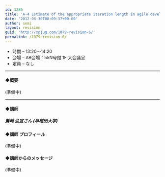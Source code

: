```yaml
---
id: 1286
title: 'A-4 Estimate of the appropriate iteration length in agile development by conducting simulation【講演】'
date: '2012-08-30T08:09:37+00:00'
author: semi
layout: revision
guid: 'http://xpjug.com/1079-revision-6/'
permalink: /1079-revision-6/
---
```


- 時間 – 13:20〜14:20
- 会場 – AB会場：55N号館 1F 大会議室
- 定員 – なし

---

#### ◆概要

(準備中)

---

#### ◆講師

##### 鷲崎 弘宜さん (早稲田大学)

#### ◆講師 プロフィール

(準備中)

#### ◆講師からのメッセージ

(準備中)